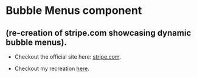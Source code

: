 # Bubble Menus component
## (re-creation of stripe.com showcasing dynamic bubble menus).

- Checkout the official site here: [stripe.com](https://stripe.com/?utm_campaign=paid_brand-US_Search_Brand_Stripe-1803852691&utm_medium=cpc&utm_source=google&ad_content=448938759831&utm_term=aud-371735251615:kwd-94834400&utm_matchtype=e&utm_adposition=&utm_device=c&gclid=CjwKCAiA1aiMBhAUEiwACw25MTnb6NmpKcYT1K6p0tc036R4u6Q0UpnrG7jIuvgjPaie8cFF8DyycBoCOTMQAvD_BwE).

- Checkout my recreation [here](https://ioannis-sporidis.github.io/rc-bubble-menus/).
